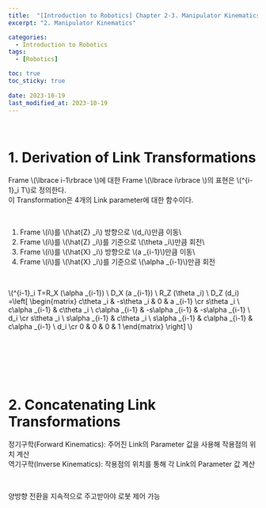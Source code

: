 ```yaml
---
title:  "[Introduction to Robotics] Chapter 2-3. Manipulator Kinematics"
excerpt: "2. Manipulator Kinematics"

categories:
  - Introduction to Robotics
tags:
  - [Robotics]

toc: true
toc_sticky: true
 
date: 2023-10-19
last_modified_at: 2023-10-19
---
```


&nbsp;

# 1. Derivation of Link Transformations
Frame \\(\lbrace i-1\rbrace \\)에 대한 Frame \\(\lbrace i\rbrace \\)의 표현은 \\(^{i-1}_i T\\)로 정의한다.\
이 Transformation은 4개의 Link parameter에 대한 함수이다.

&nbsp;

1) Frame \\(i\\)를 \\(\hat{Z} _i\\) 방향으로 \\(d_i\\)만큼 이동\
2) Frame \\(i\\)를 \\(\hat{Z} _i\\)를 기준으로 \\(\theta _i\\)만큼 회전\
3) Frame \\(i\\)를 \\(\hat{X} _i\\) 방향으로 \\(a _{i-1}\\)만큼 이동\
4) Frame \\(i\\)를 \\(\hat{X} _i\\)를 기준으로 \\(\alpha _{i-1}\\)만큼 회전

&nbsp;

\\(^{i-1}_i T=R_X (\alpha _{i-1}) \ D_X (a _{i-1}) \ R_Z (\theta _i) \ D_Z (d_i) =\left[ \begin{matrix} c\theta _i & -s\theta _i & 0 & a _{i-1} \cr s\theta _i \ c\alpha _{i-1} & c\theta _i \ c\alpha _{i-1} & -s\alpha _{i-1} & -s\alpha _{i-1} \ d_i \cr s\theta _i \ s\alpha _{i-1} & c\theta _i \ s\alpha _{i-1} & c\alpha _{i-1} & c\alpha _{i-1} \ d_i \cr 0 & 0 & 0 & 1 \end{matrix} \right] \\)

&nbsp;

&nbsp;

&nbsp;

# 2. Concatenating Link Transformations
정기구학(Forward Kinematics): 주어진 Link의 Parameter 값을 사용해 작용점의 위치 계산\
역기구학(Inverse Kinematics): 작용점의 위치를 통해 각 Link의 Parameter 값 계산

&nbsp;

양방향 전환을 지속적으로 주고받아야 로봇 제어 가능
